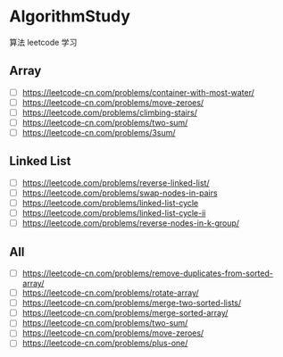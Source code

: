 # AlgorithmStudy
算法 leetcode 学习


## Array
- [ ] https://leetcode-cn.com/problems/container-with-most-water/
- [ ] https://leetcode-cn.com/problems/move-zeroes/
- [ ] https://leetcode.com/problems/climbing-stairs/
- [ ] https://leetcode-cn.com/problems/two-sum/
- [ ] https://leetcode-cn.com/problems/3sum/

## Linked List
- [ ] https://leetcode.com/problems/reverse-linked-list/
- [ ] https://leetcode.com/problems/swap-nodes-in-pairs
- [ ] https://leetcode.com/problems/linked-list-cycle
- [ ] https://leetcode.com/problems/linked-list-cycle-ii
- [ ] https://leetcode.com/problems/reverse-nodes-in-k-group/

## All
- [ ] https://leetcode-cn.com/problems/remove-duplicates-from-sorted-array/
- [ ] https://leetcode-cn.com/problems/rotate-array/
- [ ] https://leetcode-cn.com/problems/merge-two-sorted-lists/
- [ ] https://leetcode-cn.com/problems/merge-sorted-array/
- [ ] https://leetcode-cn.com/problems/two-sum/
- [ ] https://leetcode-cn.com/problems/move-zeroes/
- [ ] https://leetcode-cn.com/problems/plus-one/
